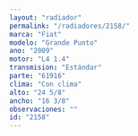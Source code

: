 ```yaml
---
layout: "radiador"
permalink: "/radiadores/2158/"
marca: "Fiat"
modelo: "Grande Punto"
ano: "2009"
motor: "L4 1.4"
transmision: "Estándar"
parte: "61916"
clima: "Con clima"
alto: "24 5/8"
ancho: "16 3/8"
observaciones: ""
id: "2158"
---
```


